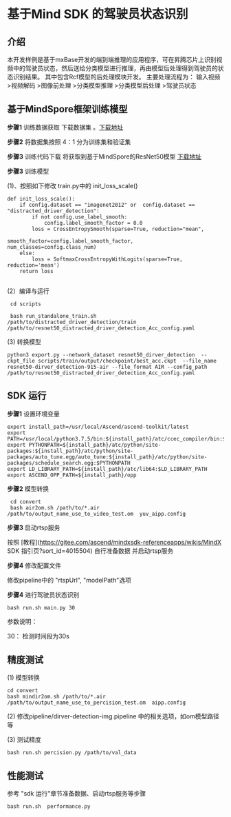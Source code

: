 #  基于Mind SDK 的驾驶员状态识别

## 介绍

本开发样例是基于mxBase开发的端到端推理的应用程序，可在昇腾芯片上识别视频中的驾驶员状态，然后送给分类模型进行推理，再由模型后处理得到驾驶员的状态识别结果。 其中包含Rcf模型的后处理模块开发。 主要处理流程为：  输入视频>视频解码  >图像前处理 >分类模型推理 >分类模型后处理 >驾驶员状态

## 基于MindSpore框架训练模型

**步骤1** 训练数据获取 下载数据集 。[下载地址](https://www.kaggle.com/c/state-farm-distracted-driver-detection/leaderboard)

**步骤2** 将数据集按照 4：1 分为训练集和验证集

**步骤3** 训练代码下载  将获取到基于MindSpore的ResNet50模型 [下载地址](https://www.hiascend.com/zh/software/modelzoo/detail/C/ea8c34895d1b4697b3f1e940da1e97d2)

**步骤3** 训练模型

(1)、按照如下修改 train.py中的 init_loss_scale()

```
def init_loss_scale():
    if config.dataset == "imagenet2012" or  config.dataset == "distracted_driver_detection":  
        if not config.use_label_smooth:
            config.label_smooth_factor = 0.0
        loss = CrossEntropySmooth(sparse=True, reduction="mean",
                                  smooth_factor=config.label_smooth_factor, num_classes=config.class_num)
    else:
        loss = SoftmaxCrossEntropyWithLogits(sparse=True, reduction='mean')
    return loss


```

(2）编译与运行

```
 cd scripts
 
 bash run_standalone_train.sh /path/to/distracted_driver_detection/train /path/to/resnet50_distracted_driver_detection_Acc_config.yaml
```

(3) 转换模型

```
python3 export.py --network_dataset resnet50_dirver_detection  --ckpt_file scripts/train/output/checkpoint/best_acc.ckpt  --file_name resnet50-dirver_detection-915-air --file_format AIR --config_path /path/to/resnet50_distracted_driver_detection_Acc_config.yaml
```

## SDK 运行

**步骤1** 设置环境变量

```
export install_path=/usr/local/Ascend/ascend-toolkit/latest
export PATH=/usr/local/python3.7.5/bin:${install_path}/atc/ccec_compiler/bin:${install_path}/atc/bin:$PATH
export PYTHONPATH=${install_path}/atc/python/site-packages:${install_path}/atc/python/site-packages/auto_tune.egg/auto_tune:${install_path}/atc/python/site-packages/schedule_search.egg:$PYTHONPATH
export LD_LIBRARY_PATH=${install_path}/atc/lib64:$LD_LIBRARY_PATH
export ASCEND_OPP_PATH=${install_path}/opp
```

**步骤2** 模型转换

```
 cd convert
 bash air2om.sh /path/to/*.air  /path/to/output_name_use_to_video_test.om  yuv_aipp.config
```

**步骤3**  启动rtsp服务

按照 [教程](https://gitee.com/ascend/mindxsdk-referenceapps/wikis/MindX SDK 指引页?sort_id=4015504) 自行准备数据 并启动rtsp服务

**步骤4** 修改配置文件

修改pipeline中的 "rtspUrl", "modelPath"选项

**步骤4** 进行驾驶员状态识别

```
bash run.sh main.py 30    
```

参数说明：

30： 检测时间段为30s

## 精度测试

(1) 模型转换

```
cd convert
bash mindir2om.sh /path/to/*.air  /path/to/output_name_use_to_percision_test.om  aipp.config
```

(2)  修改pipeline/dirver-detection-img.pipeline 中的相关选项，如om模型路径等

(3) 测试精度

```
bash run.sh percision.py /path/to/val_data  
```

## 性能测试

参考 "sdk 运行"章节准备数据、启动rtsp服务等步骤

```
bash run.sh  performance.py 
```

